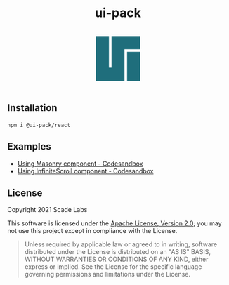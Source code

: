 <div align="center">

<h1>ui-pack</h1>
<br>
<img src="./_src/assets/ui-pack.png" alt="ui-pack logo" width="100" height="102">
<br><br>
</div>

## Installation
```
npm i @ui-pack/react
```

## Examples
- [Using Masonry component - Codesandbox](#)
- [Using InfiniteScroll component - Codesandbox](#)

## License
Copyright 2021 Scade Labs

This software is licensed under the [Apache License, Version 2.0](https://github.com/ui-pack/react/tree/main/LICENSE); you may not use this project except in compliance with the License.

> Unless required by applicable law or agreed to in writing, software distributed under the License is distributed on an "AS IS" BASIS, WITHOUT WARRANTIES OR CONDITIONS OF ANY KIND, either express or implied. See the License for the specific language governing permissions and limitations under the License.
